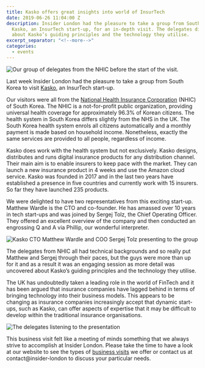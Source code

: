 ```yaml
---
title: Kasko offers great insights into world of InsurTech
date: 2019-06-26 11:04:00 Z
description: Insider London had the pleasure to take a group from South Korea to visit
  Kasko, an InsurTech start-up, for an in-depth visit. The delegates discovered details
  about Kasko’s guiding principles and the technology they utilise.
excerpt_separator: "<!--more-->"
categories:
  - events
---
```


![Our group of delegates from the NHIC before the start of the visit.](/uploads/DSC02376-760.jpg)

Last week Insider London had the pleasure to take a group from South Korea to visit [Kasko](https://www.kasko.io/), an InsurTech start-up.

<!--more-->

Our visitors were all from the [National Health Insurance Corporation](http://www.nhis.or.kr/static/html/wbd/g/a/wbdga0101.html) (NHIC) of South Korea. The NHIC is a not-for-profit public organization, providing universal health coverage for approximately 96.3% of Korean citizens. The health system in South Korea differs slightly from the NHS in the UK. The South Korea health system enrols all citizens automatically and a monthly payment is made based on household income. Nonetheless, exactly the same services are provided to all people, regardless of income.


Kasko does work with the health system but not exclusively. Kasko designs, distributes and runs digital insurance products for any distribution channel. Their main aim is to enable insurers to keep pace with the market. They can launch a new insurance product in 4 weeks and use the Amazon cloud service. Kasko was founded in 2017 and in the last two years have established a presence in five countries and currently work with 15 insurers. So far they have launched 235 products.

We were delighted to have two representatives from this exciting start-up. Matthew Wardle is the CTO and co-founder. He has amassed over 10 years in tech start-ups and was joined by Sergej Tolz, the Chief Operating Officer. They offered an excellent overview of the company and then conducted an engrossing Q and A via Phillip, our wonderful interpreter.

![Kasko CTO Matthew Wardle and COO Sergej Tolz presenting to the group](/uploads/DSC02362-760.jpg)

The delegates from NHIC all had technical backgrounds and so really put Matthew and Sergej through their paces, but the guys were more than up for it and as a result it was an engaging session as more detail was uncovered about Kasko’s guiding principles and the technology they utilise.

The UK has undoubtedly taken a leading role in the world of FinTech and it has been argued that insurance companies have lagged behind in terms of bringing technology into their business models. This appears to be changing as insurance companies increasingly accept that dynamic start-ups, such as Kasko, can offer aspects of expertise that it may be difficult to develop within the traditional insurance organisations.

![The delegates listening to the presentation](/uploads/DSC02371-760.jpg)

This business visit felt like a meeting of minds something that we always strive to accomplish at Insider London. Please take the time to have a look at our website to see the types of [business visits](https://www.insiderlondon.com/london/company-visits/) we offer or contact us at contact@insider-london to discuss your particular needs.
